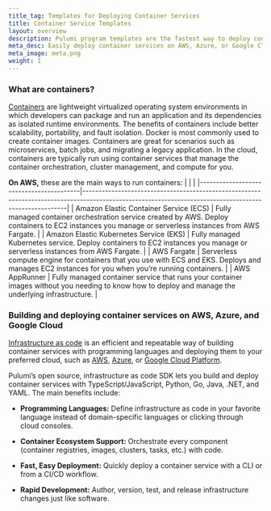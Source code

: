 ```yaml
---
title_tag: Templates for Deploying Container Services
title: Container Service Templates
layout: overview
description: Pulumi program templates are the fastest way to deploy container services on AWS, Azure, or Google Cloud Platform. Templates come with predefined infrastructure as code so you can get started instantly.
meta_desc: Easily deploy container services on AWS, Azure, or Google Cloud Platform with Pulumi Container Service templates. 
meta_image: meta.png
weight: 1
---
```


### What are containers?

[Containers](/containers/) are lightweight virtualized operating system environments in which developers can package and run an application and its dependencies as isolated runtime environments. The benefits of containers include better scalability, portability, and fault isolation. Docker is most commonly used to create container images. Containers are great for scenarios such as microservices, batch jobs, and migrating a legacy application. In the cloud, containers are typically run using container services that manage the container orchestration, cluster management, and compute for you.

**On AWS,** these are the main ways to run containers:
|                                         |                                                                                                                                                       |
|-----------------------------------------|-------------------------------------------------------------------------------------------------------------------------------------------------------|
| Amazon Elastic Container Service (ECS)  | Fully managed container orchestration service created by AWS. Deploy containers to EC2 instances you manage or serverless instances from AWS Fargate. |
| Amazon Elastic Kubernetes Service (EKS) | Fully managed Kubernetes service. Deploy containers to EC2 instances you manage or serverless instances from AWS Fargate.                             |
| AWS Fargate                             | Serverless compute engine for containers that you use with ECS and EKS. Deploys and manages EC2 instances for you when you’re running containers.     |
| AWS AppRunner                           | Fully managed container service that runs your container images without you needing to know how to deploy and manage the underlying infrastructure.   |

### Building and deploying container services on AWS, Azure, and Google Cloud

[Infrastructure as code](/what-is/what-is-infrastructure-as-code/) is an efficient and repeatable way of building container services with programming languages and deploying them to your preferred cloud, such as [AWS](/aws/), [Azure](/azure/), or [Google Cloud Platform](/gcp/).

Pulumi’s open source, infrastructure as code SDK lets you build and deploy container services with TypeScript/JavaScript, Python, Go, Java, .NET, and YAML. The main benefits include:

* **Programming Languages:** Define infrastructure as code in your favorite language instead of domain-specific languages or clicking through cloud consoles.

* **Container Ecosystem Support:** Orchestrate every component (container registries, images, clusters, tasks, etc.) with code.

* **Fast, Easy Deployment:** Quickly deploy a container service with a CLI or from a CI/CD workflow.

* **Rapid Development:** Author, version, test, and release infrastructure changes just like software.
